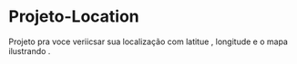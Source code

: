 # Projeto-Location
Projeto pra voce veriicsar sua localização com latitue , longitude e  o mapa ilustrando .
